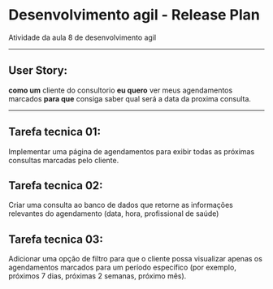 # Desenvolvimento agil - Release Plan
Atividade da aula 8 de desenvolvimento agil

---
## User Story:
**como um** cliente do consultorio **eu quero** ver meus agendamentos marcados **para que** consiga saber qual será a data da proxima consulta.

---
## Tarefa tecnica 01:
Implementar uma página de agendamentos para exibir todas as próximas consultas marcadas pelo cliente.
## Tarefa tecnica 02:
Criar uma consulta ao banco de dados que retorne as informações relevantes do agendamento (data, hora, profissional de saúde)
## Tarefa tecnica 03:
Adicionar uma opção de filtro para que o cliente possa visualizar apenas os agendamentos marcados para um período específico (por exemplo, próximos 7 dias, próximas 2 semanas, próximo mês).

